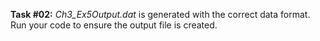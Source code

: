 **Task #02:** *Ch3_Ex5Output.dat* is generated with the correct data format. Run your code to ensure the output file is created.